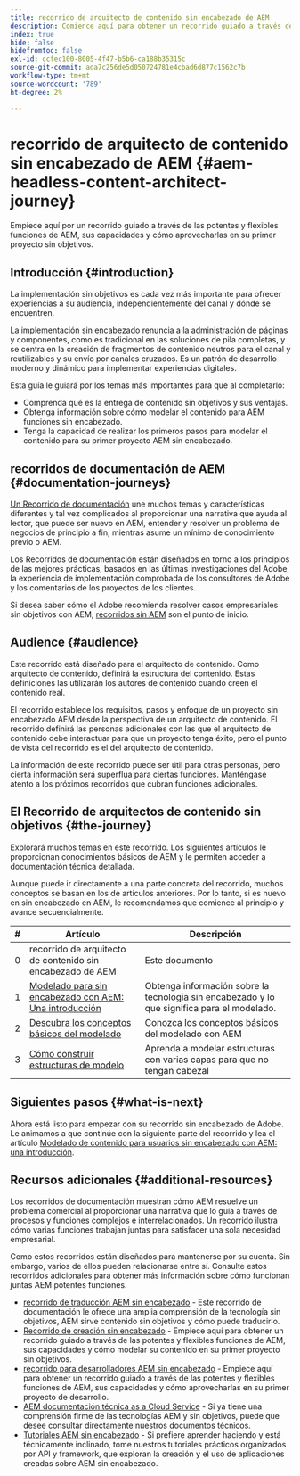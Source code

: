 ```yaml
---
title: recorrido de arquitecto de contenido sin encabezado de AEM
description: Comience aquí para obtener un recorrido guiado a través de las potentes y flexibles funciones de AEM, sus capacidades y cómo modelar su contenido en su primer proyecto sin objetivos.
index: true
hide: false
hidefromtoc: false
exl-id: ccfec100-8005-4f47-b5b6-ca188b35315c
source-git-commit: ada7c256de5d050724781e4cbad6d877c1562c7b
workflow-type: tm+mt
source-wordcount: '789'
ht-degree: 2%

---
```


# recorrido de arquitecto de contenido sin encabezado de AEM {#aem-headless-content-architect-journey}

Empiece aquí por un recorrido guiado a través de las potentes y flexibles funciones de AEM, sus capacidades y cómo aprovecharlas en su primer proyecto sin objetivos.

## Introducción {#introduction}

La implementación sin objetivos es cada vez más importante para ofrecer experiencias a su audiencia, independientemente del canal y dónde se encuentren.

La implementación sin encabezado renuncia a la administración de páginas y componentes, como es tradicional en las soluciones de pila completas, y se centra en la creación de fragmentos de contenido neutros para el canal y reutilizables y su envío por canales cruzados. Es un patrón de desarrollo moderno y dinámico para implementar experiencias digitales.

Esta guía le guiará por los temas más importantes para que al completarlo:

* Comprenda qué es la entrega de contenido sin objetivos y sus ventajas.
* Obtenga información sobre cómo modelar el contenido para AEM funciones sin encabezado.
* Tenga la capacidad de realizar los primeros pasos para modelar el contenido para su primer proyecto AEM sin encabezado.

## recorridos de documentación de AEM {#documentation-journeys}

[Un Recorrido de documentación](/help/journey-documentation/documentation-journeys.md) une muchos temas y características diferentes y tal vez complicados al proporcionar una narrativa que ayuda al lector, que puede ser nuevo en AEM, entender y resolver un problema de negocios de principio a fin, mientras asume un mínimo de conocimiento previo o AEM.

Los Recorridos de documentación están diseñados en torno a los principios de las mejores prácticas, basados en las últimas investigaciones del Adobe, la experiencia de implementación comprobada de los consultores de Adobe y los comentarios de los proyectos de los clientes.

Si desea saber cómo el Adobe recomienda resolver casos empresariales sin objetivos con AEM, [recorridos sin AEM](/help/journey-documentation/documentation-journeys.md) son el punto de inicio.

## Audience {#audience}

Este recorrido está diseñado para el arquitecto de contenido. Como arquitecto de contenido, definirá la estructura del contenido. Estas definiciones las utilizarán los autores de contenido cuando creen el contenido real.

El recorrido establece los requisitos, pasos y enfoque de un proyecto sin encabezado AEM desde la perspectiva de un arquitecto de contenido. El recorrido definirá las personas adicionales con las que el arquitecto de contenido debe interactuar para que un proyecto tenga éxito, pero el punto de vista del recorrido es el del arquitecto de contenido.

La información de este recorrido puede ser útil para otras personas, pero cierta información será superflua para ciertas funciones. Manténgase atento a los próximos recorridos que cubran funciones adicionales.

## El Recorrido de arquitectos de contenido sin objetivos {#the-journey}

Explorará muchos temas en este recorrido. Los siguientes artículos le proporcionan conocimientos básicos de AEM y le permiten acceder a documentación técnica detallada.

Aunque puede ir directamente a una parte concreta del recorrido, muchos conceptos se basan en los de artículos anteriores. Por lo tanto, si es nuevo en sin encabezado en AEM, le recomendamos que comience al principio y avance secuencialmente.

| # | Artículo | Descripción |
|---|---|---|
| 0 | recorrido de arquitecto de contenido sin encabezado de AEM | Este documento |
| 1 | [Modelado para sin encabezado con AEM: Una introducción](introduction.md) | Obtenga información sobre la tecnología sin encabezado y lo que significa para el modelado. |
| 2 | [Descubra los conceptos básicos del modelado](basics.md) | Conozca los conceptos básicos del modelado con AEM |
| 3 | [Cómo construir estructuras de modelo](model-structure.md) | Aprenda a modelar estructuras con varias capas para que no tengan cabezal |

## Siguientes pasos {#what-is-next}

Ahora está listo para empezar con su recorrido sin encabezado de Adobe. Le animamos a que continúe con la siguiente parte del recorrido y lea el artículo [Modelado de contenido para usuarios sin encabezado con AEM: una introducción](introduction.md).

## Recursos adicionales {#additional-resources}

Los recorridos de documentación muestran cómo AEM resuelve un problema comercial al proporcionar una narrativa que lo guía a través de procesos y funciones complejos e interrelacionados. Un recorrido ilustra cómo varias funciones trabajan juntas para satisfacer una sola necesidad empresarial.

Como estos recorridos están diseñados para mantenerse por su cuenta. Sin embargo, varios de ellos pueden relacionarse entre sí. Consulte estos recorridos adicionales para obtener más información sobre cómo funcionan juntas AEM potentes funciones.

* [recorrido de traducción AEM sin encabezado](/help/journey-headless/translation/overview.md) - Este recorrido de documentación le ofrece una amplia comprensión de la tecnología sin objetivos, AEM sirve contenido sin objetivos y cómo puede traducirlo.
* [Recorrido de creación sin encabezado](/help/journey-headless/author/overview.md) - Empiece aquí para obtener un recorrido guiado a través de las potentes y flexibles funciones de AEM, sus capacidades y cómo modelar su contenido en su primer proyecto sin objetivos.
* [recorrido para desarrolladores AEM sin encabezado](/help/journey-headless/developer/overview.md) - Empiece aquí para obtener un recorrido guiado a través de las potentes y flexibles funciones de AEM, sus capacidades y cómo aprovecharlas en su primer proyecto de desarrollo.
* [AEM documentación técnica as a Cloud Service](https://experienceleague.adobe.com/docs/experience-manager-cloud-service.html?lang=es) - Si ya tiene una comprensión firme de las tecnologías AEM y sin objetivos, puede que desee consultar directamente nuestros documentos técnicos.
* [Tutoriales AEM sin encabezado](https://experienceleague.adobe.com/docs/experience-manager-learn/getting-started-with-aem-headless/overview.html) - Si prefiere aprender haciendo y está técnicamente inclinado, tome nuestros tutoriales prácticos organizados por API y framework, que exploran la creación y el uso de aplicaciones creadas sobre AEM sin encabezado.
